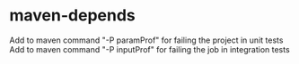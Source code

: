 # maven-depends

Add to maven command "-P paramProf" for failing the project in unit tests
<br />
Add to maven command "-P inputProf" for failing the job in integration tests

